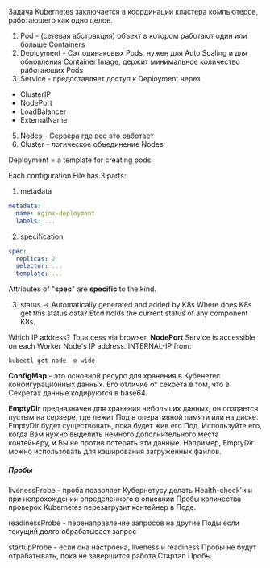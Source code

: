 Задача Kubernetes заключается в координации кластера компьютеров, работающего как одно целое.

1. Pod - (сетевая абстракция) объект в котором работают один или больше Containers
2. Deployment - Сэт одинаковых Pods, нужен для Auto Scaling и для обновления Container Image, держит минимальное количество работающих Pods
3. Service - предоставляет доступ к Deployment через
  - ClusterIP
  - NodePort
  - LoadBalancer
  - ExternalName
5. Nodes - Сервера где все это работает
6. Cluster - логическое объединение Nodes

Deployment = a template for creating pods

Each configuration File has 3 parts:
1. metadata 

```yaml
metadata:
  name: nginx-deployment
  labels: ...
```

2. specification

```yaml
spec:
  replicas: 2
  selector: ...
  template: ...
```
Attributes of "**spec**" are **specific** to the kind. 

3. status -> Automatically generated and added by K8s
Where does K8s get this status data?
Etcd holds the current status of any component K8s.

Which IP address? To access via browser.
**NodePort** Service is accessible on each Worker Node's IP address.
INTERNAL-IP from:
```
kubectl get node -o wide
```

**ConfigMap** - это основной ресурс для хранения в Кубенетес конфигурационных данных. Его отличие от секрета в том, что в Секретах данные кодируются в base64.

**EmptyDir** предназначен для хранения небольших данных, он создается пустым на сервере, где лежит Под в оперативной памяти или на диске. EmptyDir будет существовать, пока будет жив его Под. Используйте его, когда Вам нужно выделить немного дополнительного места контейнеру, и Вы не против потерять эти данные. Например, EmptyDir можно использовать для кэширования загруженных файлов.

##### Пробы
livenessProbe - проба позволяет Кубернетусу делать Health-check'и и при непрохождении определенного в описании Пробы количества проверок Kubernetes перезагрузит контейнер в Поде.

readinessProbe - перенаправление запросов на другие Поды если текущий долго обрабатывает запрос

startupProbe - если она настроена, liveness и readiness Пробы не будут отрабатывать, пока не завершится работа Стартап Пробы.
